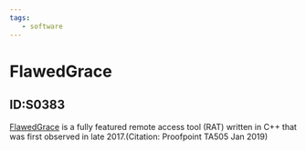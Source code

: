 ```yaml
---
tags:
   - software
---
```

# FlawedGrace
## ID:S0383
[FlawedGrace](/mitre/software/S0383) is a fully featured remote access tool (RAT) written in C++ that was first observed in late 2017.(Citation: Proofpoint TA505 Jan 2019)

